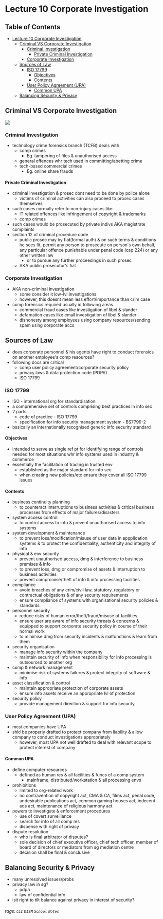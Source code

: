 

Lecture 10 Corporate Investigation
===




## Table of Contents

- [Lecture 10 Corporate Investigation](#lecture-10-corporate-investigation)
  * [Criminal VS Corporate Investigation](#criminal-vs-corporate-investigation)
    + [Criminal Investigation](#criminal-investigation)
      - [Private Criminal Investigation](#private-criminal-investigation)
    + [Corporate Investigation](#corporate-investigation)
  * [Sources of Law](#sources-of-law)
    + [ISO 17799](#iso-17799)
      - [Objectives](#objectives)
      - [Contents](#contents)
    + [User Policy Agreement (UPA)](#user-policy-agreement--upa-)
      - [Common UPA](#common-upa)
  * [Balancing Security & Privacy](#balancing-security---privacy)


Criminal VS Corporate Investigation
---
![](https://i.imgur.com/z8KqrBc.png)

### Criminal Investigation
- technology crime forensics branch (TCFB) deals with
    - comp crimes 
        - Eg. tampering of files & unauthorised access
    - general offences whr tech used in committing/abetting crime
    - tech-based commercial crimes
        - Eg. online share frauds

#### Private Criminal Investigation
- criminal investigation & prosec dont need to be done by police alone
    - victims of criminal activities can also proceed to prosec cases themselves
- such cases normally refer to non-injury cases like
    - IT related offences like infringement of copyright & trademarks
    - comp crimes
- such cases would be prosecuted by private indivs AKA magistrate complaints
- section 12 of criminal procedure code
    - public prosec may by fiat(formal auth) & on such terms & conditions he sees fit, permit any person to prosecute on person's own behalf, any particular offence punishable under penal code (cap 224) or any other written law
        - or to pursue any further proceedings in such prosec
    - AKA public prosecutor's fiat


### Corporate Investigation
- AKA non-criminal investigation
    - some consider it low-lvl investigations
    - however, this doesnt mean less effort/importance than crim case
- comp forensics required usually in following areas
    - commercial fraud cases like investigation of libel & slander
    - defamation cases like email investigation of libel & slander
    - dishonesty among employees using company resources/sending spam using corporate accs


Sources of Law
---
- does corporate personnel & his agents have right to conduct forensics on another employee's comp resources?
- following docs are critical
    - comp user policy agreement/corporate security policy
    - privacy laws & data protection code (PDPA)
    - ISO 17799

### ISO 17799
- ISO - international org for standardisation
- a comprehensive set of controls comprising best practices in info sec
- 2 parts
    - code of practice - ISO 17799
    - specification for info security management system - BS7799-2
- basically an internationally recognised generic info security standard

#### Objectives
- intended to serve as single ref pt for identifying range of controls needed for most situations whr info systems used in industry & commerce
- essentially the facilitation of trading in trusted env
    - established as the major standard for info sec
    - when creating new policies/etc ensure they cover all ISO 17799 issues

#### Contents
- business continuity planning
    - to counteract interruptions to business activities & critical business processes from effects of major failures/disasters
- system access control
    - to control access to info & prevent unauthorised access to info systems
- system development & maintenance
    - to prevent loss/modification/misuse of user data in appplication systems & to protect the confidentiality, authenticity and integrity of info
- physical & env security
    - prevent unauthorised access, dmg & interference to business premises & info
    - to prevent loss, dmg or compromise of assets & interruption to business activities
    - prevent compromise/theft of info & info processing facilities
- compliance
    - avoid breaches of any crim/civil law, statutory, regulatory or contractual obligations & of any security requirements
    - ensure compliance of systems with organisational security policies & standards
- personnel security
    - reduce risks of human error/theft/fraud/misuse of facilities
    - ensure user are aware of info security threats & concerns & equipped to support corporate security policy in course of their normal work
    - to minimise dmg from security incidents & malfunctions & learn from them
- security organisation
    - manage info security within the company
    - maintain security of info when responsibility for info processing is outsourced to another org
- comp & network management
    - minimise risk of systems failures & protect integrity of software & info
- asset classification & control
    - maintain appropriate protection of corporate assets
    - ensure info assets receive an appropriate lvl of protection
- security policy
    - provide management direction & support for info security


### User Policy Agreement (UPA)
- most companies have UPA
- shld be properly drafted to protect company from liability & allow company to conduct investigations appropriately
    - however, most UPA not well drafted to deal with relevant scope to protect interest of company

#### Common UPA
- define computer resources
    - defined as human res & all facilities & funcs of a comp system
        - mainframe, distributed/workstation & all processing envs
- prohibitions
    - limited to org-related work
    - no contravention of copyright act, CMA & CA, films act, penal code, undesirable publications act, common gaming houses act, indecent ads act, maintenance of religious harmony act
- powers to investigate & enforcement procedures
    - use of covert surveillance
    - search for info of all comp res
    - dispense with right of privacy
- dispute resolution
    - who is final arbitrator of disputes?
    - sole decision of chief executive officer, chief tech officer, member of board of directors or mediators from sg mediation centre
    - decision shall be final & conclusive


Balancing Security & Privacy
---
- many unresolved issues/probs
- privacy law in sg?
    - pdpa
    - law of confidential info
- isit right to tilt balance against privacy in interest of security?




###### tags: `CLI` `DISM` `School` `Notes`